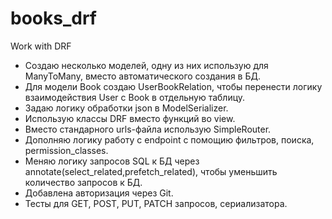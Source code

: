 # books_drf
Work with DRF <br>
<ul>
  <li>Создаю несколько моделей, одну из них использую для ManyToMany, вместо автоматического создания в БД.</li>
  <li>Для модели Book создаю UserBookRelation, чтобы перенести логику взаимодействия User с Book в отдельную таблицу.</li>
  <li>Задаю логику обработки json в ModelSerializer.</li>
  <li>Использую классы DRF вместо функций во view.</li>
  <li>Вместо стандарного urls-файла использую SimpleRouter.</li>
  <li>Дополняю логику работу с endpoint с помощию фильтров, поиска, permission_classes.</li>
  <li>Меняю логику запросов SQL к БД через annotate(select_related,prefetch_related), чтобы уменьшить количество запросов к БД.</li>
  <li>Добавлена авторизация через Git.</li>
  <li>Тесты для GET, POST, PUT, PATCH запросов, сериализатора.</li>
</ul>

